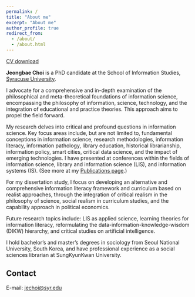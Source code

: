 ```yaml
---
permalink: /
title: "About me"
excerpt: "About me"
author_profile: true
redirect_from: 
  - /about/
  - /about.html
---
```

  
  
[CV download](https://jeongbaechoi.github.io/files/CV-Jeongbae_Choi-2024-09-15.pdf)

**Jeongbae Choi** is a PhD candidate at the School of Information Studies, [Syracuse University](https://ischool.syr.edu/jeongbae-choi/).

I advocate for a comprehensive and in-depth examination of the philosophical and meta-theoretical foundations of information science, encompassing the philosophy of information, science, technology, and the integration of educational and practice theories. This approach aims to propel the field forward.

My research delves into critical and profound questions in information science. Key focus areas include, but are not limited to, fundamental conceptions in information science, research methodologies, information literacy, information pathology, library education, historical librarianship, information policy, smart cities, critical data science, and the impact of emerging technologies. I have presented at conferences within the fields of information science, library and information science (LIS), and information systems (IS).
(See more at my [Publications page](https://jeongbaechoi.github.io/publications/).)

For my dissertation study, I focus on developing an alternative and comprehensive information literacy framework and curriculum based on realist approaches, through the integration of critical realism in the philosophy of science, social realism in curriculum studies, and the capability approach in political economics. 

Future research topics include: LIS as applied science, learning theories for information literacy, reformulating the data-information-knowledge-wisdom (DIKW) hierarchy, and critical studies on artificial intelligence.

I hold bachelor’s and master’s degrees in sociology from Seoul National University, South Korea, and have professional experience as a social sciences librarian at SungKyunKwan University.


Contact
------
E-mail: [jechoi@syr.edu](mailto:jechoi@syr.edu)

